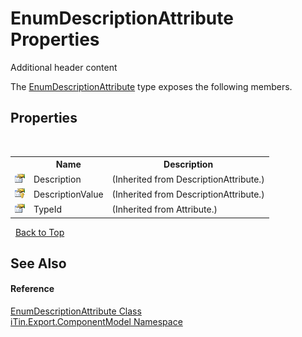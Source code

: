 # EnumDescriptionAttribute Properties
Additional header content 

The <a href="T_iTin_Export_ComponentModel_EnumDescriptionAttribute">EnumDescriptionAttribute</a> type exposes the following members.


## Properties
&nbsp;<table><tr><th></th><th>Name</th><th>Description</th></tr><tr><td>![Public property](media/pubproperty.gif "Public property")</td><td>Description</td><td> (Inherited from DescriptionAttribute.)</td></tr><tr><td>![Protected property](media/protproperty.gif "Protected property")</td><td>DescriptionValue</td><td> (Inherited from DescriptionAttribute.)</td></tr><tr><td>![Public property](media/pubproperty.gif "Public property")</td><td>TypeId</td><td> (Inherited from Attribute.)</td></tr></table>&nbsp;
<a href="#enumdescriptionattribute-properties">Back to Top</a>

## See Also


#### Reference
<a href="T_iTin_Export_ComponentModel_EnumDescriptionAttribute">EnumDescriptionAttribute Class</a><br /><a href="N_iTin_Export_ComponentModel">iTin.Export.ComponentModel Namespace</a><br />